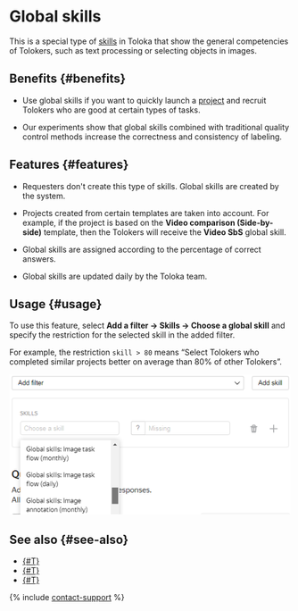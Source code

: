 # Global skills

This is a special type of [skills](../../glossary.md#skill) in Toloka that show the general competencies of Tolokers, such as text processing or selecting objects in images.

## Benefits {#benefits}

- Use global skills if you want to quickly launch a [project](../../glossary.md#project) and recruit Tolokers who are good at certain types of tasks.

- Our experiments show that global skills combined with traditional quality control methods increase the correctness and consistency of labeling.

## Features {#features}

- Requesters don't create this type of skills. Global skills are created by the system.

- Projects created from certain templates are taken into account. For example, if the project is based on the **Video comparison (Side-by-side)** template, then the Tolokers will receive the **Video SbS** global skill.

- Global skills are assigned according to the percentage of correct answers. 

- Global skills are updated daily by the Toloka team.

## Usage {#usage}

To use this feature, select **Add a filter → Skills → Choose a global skill** and specify the restriction for the selected skill in the added filter.

For example, the restriction `skill > 80` means “Select Tolokers who completed similar projects better on average than 80% of other Tolokers”.

![](../_images/cross-project-skills/cross-project-skills.png)

## See also {#see-also}

- [{#T}](nav-create.md)
- [{#T}](nav-edit.md)
- [{#T}](nav-delete.md)

{% include [contact-support](../_includes/contact-support.md) %}